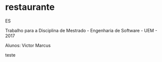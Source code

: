 # restaurante
ES

Trabalho para a Disciplina de Mestrado - Engenharia de Software - UEM - 2017

Alunos:
Victor
Marcus

teste
